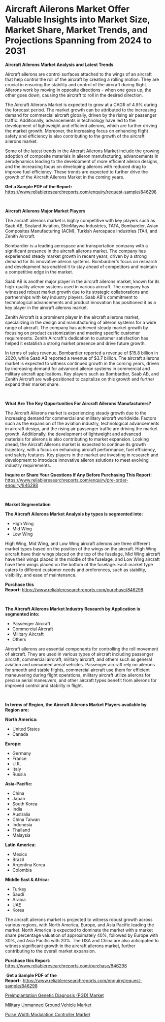 <p><h1>Aircraft Ailerons Market Offer Valuable Insights into Market Size, Market Share, Market Trends, and Projections Spanning from 2024 to 2031</h1></p><p><strong>Aircraft Ailerons Market Analysis and Latest Trends</strong></p>
<p><p>Aircraft ailerons are control surfaces attached to the wings of an aircraft that help control the roll of the aircraft by creating a rolling motion. They are crucial in ensuring the stability and control of the aircraft during flight. Ailerons work by moving in opposite directions - when one goes up, the other goes down, causing the aircraft to roll in the desired direction.</p><p>The Aircraft Ailerons Market is expected to grow at a CAGR of 4.9% during the forecast period. The market growth can be attributed to the increasing demand for commercial aircraft globally, driven by the rising air passenger traffic. Additionally, advancements in technology have led to the development of lightweight and efficient ailerons, which are further driving the market growth. Moreover, the increasing focus on enhancing flight safety and efficiency is also contributing to the growth of the aircraft ailerons market.</p><p>Some of the latest trends in the Aircraft Ailerons Market include the growing adoption of composite materials in aileron manufacturing, advancements in aerodynamics leading to the development of more efficient aileron designs, and the increasing focus on developing ailerons with reduced drag to improve fuel efficiency. These trends are expected to further drive the growth of the Aircraft Ailerons Market in the coming years.</p></p>
<p><strong>Get a Sample PDF of the Report:&nbsp;</strong> <a href="https://www.reliableresearchreports.com/enquiry/request-sample/846298">https://www.reliableresearchreports.com/enquiry/request-sample/846298</a></p>
<p>&nbsp;</p>
<p><strong>Aircraft Ailerons Major Market Players</strong></p>
<p><p>The aircraft ailerons market is highly competitive with key players such as Saab AB, Sealand Aviation, ShinMaywa Industries, TATA, Bombardier, Asian Composites Manufacturing (ACM), Turkish Aerospace Industries (TAI), and Zenith Aircraft. </p><p>Bombardier is a leading aerospace and transportation company with a significant presence in the aircraft ailerons market. The company has experienced steady market growth in recent years, driven by a strong demand for its innovative aileron systems. Bombardier's focus on research and development has enabled it to stay ahead of competitors and maintain a competitive edge in the market.</p><p>Saab AB is another major player in the aircraft ailerons market, known for its high-quality aileron systems used in various aircraft. The company has witnessed robust market growth due to its strategic collaborations and partnerships with key industry players. Saab AB's commitment to technological advancements and product innovation has positioned it as a key player in the aircraft ailerons market.</p><p>Zenith Aircraft is a prominent player in the aircraft ailerons market, specializing in the design and manufacturing of aileron systems for a wide range of aircraft. The company has achieved steady market growth by focusing on product customization and meeting specific customer requirements. Zenith Aircraft's dedication to customer satisfaction has helped it establish a strong market presence and drive future growth.</p><p>In terms of sales revenue, Bombardier reported a revenue of $15.8 billion in 2020, while Saab AB reported a revenue of $3.7 billion. The aircraft ailerons market is expected to witness continued growth in the coming years, driven by increasing demand for advanced aileron systems in commercial and military aircraft applications. Key players such as Bombardier, Saab AB, and Zenith Aircraft are well-positioned to capitalize on this growth and further expand their market share.</p></p>
<p>&nbsp;</p>
<p><strong>What Are The Key Opportunities For Aircraft Ailerons Manufacturers?</strong></p>
<p><p>The Aircraft Ailerons market is experiencing steady growth due to the increasing demand for commercial and military aircraft worldwide. Factors such as the expansion of the aviation industry, technological advancements in aircraft design, and the rising air passenger traffic are driving the market growth. Additionally, the development of lightweight and advanced materials for ailerons is also contributing to market expansion. Looking ahead, the Aircraft Ailerons market is expected to continue its growth trajectory, with a focus on enhancing aircraft performance, fuel efficiency, and safety features. Key players in the market are investing in research and development to introduce innovative aileron solutions to meet evolving industry requirements.</p></p>
<p><strong>Inquire or Share Your Questions If Any Before Purchasing This Report:</strong> <a href="https://www.reliableresearchreports.com/enquiry/pre-order-enquiry/846298">https://www.reliableresearchreports.com/enquiry/pre-order-enquiry/846298</a></p>
<p>&nbsp;</p>
<p><strong>Market Segmentation</strong></p>
<p><strong>The Aircraft Ailerons Market Analysis by types is segmented into:</strong></p>
<p><ul><li>High Wing</li><li>Mid Wing</li><li>Low Wing</li></ul></p>
<p><p>High Wing, Mid Wing, and Low Wing aircraft ailerons are three different market types based on the position of the wings on the aircraft. High Wing aircraft have their wings placed on the top of the fuselage, Mid Wing aircraft have their wings placed in the middle of the fuselage, and Low Wing aircraft have their wings placed on the bottom of the fuselage. Each market type caters to different customer needs and preferences, such as stability, visibility, and ease of maintenance.</p></p>
<p><strong>Purchase this Report:&nbsp;</strong><a href="https://www.reliableresearchreports.com/purchase/846298">https://www.reliableresearchreports.com/purchase/846298</a></p>
<p>&nbsp;</p>
<p><strong>The Aircraft Ailerons Market Industry Research by Application is segmented into:</strong></p>
<p><ul><li>Passenger Aircraft</li><li>Commercial Aircraft</li><li>Military Aircraft</li><li>Others</li></ul></p>
<p><p>Aircraft ailerons are essential components for controlling the roll movement of aircraft. They are used in various types of aircraft including passenger aircraft, commercial aircraft, military aircraft, and others such as general aviation and unmanned aerial vehicles. Passenger aircraft rely on ailerons for smooth and stable flights, commercial aircraft use them for efficient maneuvering during flight operations, military aircraft utilize ailerons for precise aerial maneuvers, and other aircraft types benefit from ailerons for improved control and stability in flight.</p></p>
<p>&nbsp;</p>
<p><strong>In terms of Region, the Aircraft Ailerons Market Players available by Region are:</strong></p>
<p>
    <p> <strong> North America: </strong>
        <ul>
            <li>United States</li>
            <li>Canada</li>
        </ul>
        </p> 
    <p> <strong> Europe: </strong>
        <ul>
            <li>Germany</li>
            <li>France</li>
            <li>U.K.</li>
            <li>Italy</li>
            <li>Russia</li>
        </ul>
        </p> 
    <p> <strong> Asia-Pacific: </strong>
        <ul>
            <li>China</li>
            <li>Japan</li>
            <li>South Korea</li>
            <li>India</li>
            <li>Australia</li>
            <li>China Taiwan</li>
            <li>Indonesia</li>
            <li>Thailand</li>
            <li>Malaysia</li>
        </ul>
        </p> 
    <p> <strong> Latin America: </strong>
        <ul>
            <li>Mexico</li>
            <li>Brazil</li>
            <li>Argentina Korea</li>
            <li>Colombia</li>
        </ul>
        </p> 
    <p> <strong> Middle East & Africa: </strong>
        <ul>
            <li>Turkey</li>
            <li>Saudi</li>
            <li>Arabia</li>
            <li>UAE</li>
            <li>Korea</li>
        </ul>
    </p>
    </p>
<p><p>The aircraft ailerons market is projected to witness robust growth across various regions, with North America, Europe, and Asia Pacific leading the market. North America is expected to dominate the market with a market share percentage valuation of approximately 40%, followed by Europe with 30%, and Asia Pacific with 20%. The USA and China are also anticipated to witness significant growth in the aircraft ailerons market, further contributing to the overall market expansion.</p></p>
<p><strong>Purchase this Report: </strong><a href="https://www.reliableresearchreports.com/purchase/846298">https://www.reliableresearchreports.com/purchase/846298</a></p>
<p>&nbsp;<strong>Get a Sample PDF of the Report:&nbsp;&nbsp;</strong><a href="https://www.reliableresearchreports.com/enquiry/request-sample/846298">https://www.reliableresearchreports.com/enquiry/request-sample/846298</a></p>
<p><strong></strong></p>
<p><p><a href="https://view.publitas.com/reportprime-1/global-preimplantation-genetic-diagnosis-pgd-market-by-types-applications-and-major-players-with-regional-growth-rate-analysis-and-development-situation-from-2023-to-2030/">Preimplantation Genetic Diagnosis (PGD) Market</a></p><p><a href="https://github.com/mancsybtousav/Market-Research-Report-List-1/blob/main/military-unmanned-ground-vehicle-market.md">Military Unmanned Ground Vehicle Market</a></p><p><a href="https://view.publitas.com/reportprime-1/pulse-width-modulation-controller-market-size-evaluating-its-market-trends-growth-and-projections-2023-2030/">Pulse Width Modulation Controller Market</a></p></p>